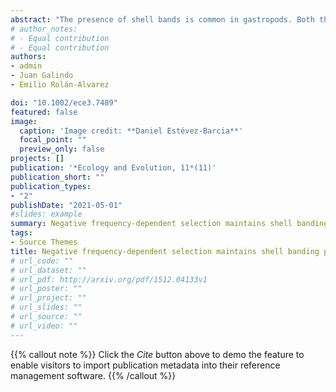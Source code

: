 ```yaml
---
abstract: "The presence of shell bands is common in gastropods. Both the marine snails *Littorina fabalis* and *Littorina saxatilis* are polymorphic for this trait. Such polymorphism would be expected to be lost by the action of genetic drift or directional selection, but it appears to be widespread at relatively constant frequencies. This suggests it is maintained by balancing selection on the trait or on a genetically linked trait. Using long time series of empirical data, we compared potential effects of genetic drift and negative frequency-dependent selection (NFDS) in the two species. The contribution of genetic drift to changes in the frequency of bands in *L. fabalis* was estimated using the effective population size estimated from microsatellite data, while the effect of genetic drift in *L. saxatilis* was derived from previously published study. Frequency-dependent selection was assessed by comparing the cross-product estimator of fitness with the frequency of the polymorphism across years using a regression analysis. Both studied species showed patterns of NFDS. In addition, in *L. fabalis*, contributions from genetic drift could explain some of the changes in banding frequency. Overdominance and heterogeneous selection did not fit well to our data. The possible biological explanations resulting in the maintenance of the banding polymorphism are discussed."
# author_notes:
# - Equal contribution
# - Equal contribution
authors:
- admin
- Juan Galindo
- Emilio Rolán-Alvarez

doi: "10.1002/ece3.7489"
featured: false
image:
  caption: 'Image credit: **Daniel Estévez-Barcia**'
  focal_point: ""
  preview_only: false
projects: []
publication: '*Ecology and Evolution, 11*(11)'
publication_short: ""
publication_types:
- "2"
publishDate: "2021-05-01"
#slides: example
summary: Negative frequency-dependent selection maintains shell banding polymorphisms in two marine snails (Littorina fabalis and Littorina saxatilis)
tags:
- Source Themes
title: Negative frequency-dependent selection maintains shell banding polymorphisms in two marine snails (Littorina fabalis and Littorina saxatilis)"
# url_code: ""
# url_dataset: ""
# url_pdf: http://arxiv.org/pdf/1512.04133v1
# url_poster: ""
# url_project: ""
# url_slides: ""
# url_source: ""
# url_video: ""
---
```


{{% callout note %}}
Click the *Cite* button above to demo the feature to enable visitors to import publication metadata into their reference management software.
{{% /callout %}}

